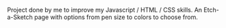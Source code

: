 Project done by me to improve my Javascript / HTML / CSS skills. An Etch-a-Sketch page with options from pen size to colors to choose from.
